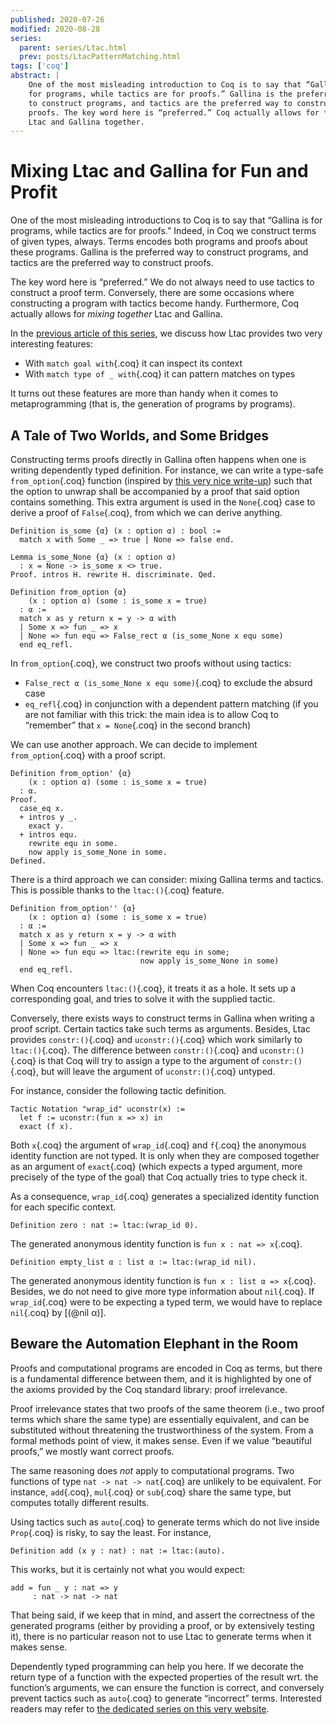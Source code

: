 ```yaml
---
published: 2020-07-26
modified: 2020-08-28
series:
  parent: series/Ltac.html
  prev: posts/LtacPatternMatching.html
tags: ['coq']
abstract: |
    One of the most misleading introduction to Coq is to say that “Gallina is
    for programs, while tactics are for proofs.” Gallina is the preferred way
    to construct programs, and tactics are the preferred way to construct
    proofs. The key word here is “preferred.” Coq actually allows for *mixing*
    Ltac and Gallina together.
---
```


# Mixing Ltac and Gallina for Fun and Profit

One of the most misleading introductions to Coq is to say that “Gallina is
for programs, while tactics are for proofs.”  Indeed, in Coq we construct
terms of given types, always. Terms encodes both programs and proofs about
these programs. Gallina is the preferred way to construct programs, and
tactics are the preferred way to construct proofs.

The key word here is “preferred.” We do not always need to use tactics to
construct a proof term. Conversely, there are some occasions where
constructing a program with tactics become handy. Furthermore, Coq actually
allows for *mixing together* Ltac and Gallina.

In the [previous article of this series](/posts/LtacPatternMatching.html), we
discuss how Ltac provides two very interesting features:

- With `match goal with`{.coq} it can inspect its context
- With `match type of _ with`{.coq} it can pattern matches on types

It turns out these features are more than handy when it comes to
metaprogramming (that is, the generation of programs by programs).

## A Tale of Two Worlds, and Some Bridges

Constructing terms proofs directly in Gallina often happens when one is
writing dependently typed definition. For instance, we can write a type-safe
`from_option`{.coq} function (inspired by [this very nice
write-up](https://plv.csail.mit.edu/blog/unwrapping-options.html)) such that
the option to unwrap shall be accompanied by a proof that said option contains
something. This extra argument is used in the `None`{.coq} case to derive a
proof of `False`{.coq}, from which we can derive
anything.

```coq
Definition is_some {α} (x : option α) : bool :=
  match x with Some _ => true | None => false end.

Lemma is_some_None {α} (x : option α)
  : x = None -> is_some x <> true.
Proof. intros H. rewrite H. discriminate. Qed.

Definition from_option {α}
    (x : option α) (some : is_some x = true)
  : α :=
  match x as y return x = y -> α with
  | Some x => fun _ => x
  | None => fun equ => False_rect α (is_some_None x equ some)
  end eq_refl.
```

In `from_option`{.coq}, we construct two proofs without using tactics:

- `False_rect α (is_some_None x equ some)`{.coq} to exclude the absurd case
- `eq_refl`{.coq} in conjunction with a dependent pattern matching (if you are
  not familiar with this trick: the main idea is to allow Coq to
  “remember” that `x = None`{.coq} in the second branch)

We can use another approach. We can decide to implement `from_option`{.coq}
with a proof script.

```coq
Definition from_option' {α}
    (x : option α) (some : is_some x = true)
  : α.
Proof.
  case_eq x.
  + intros y _.
    exact y.
  + intros equ.
    rewrite equ in some.
    now apply is_some_None in some.
Defined.
```

There is a third approach we can consider: mixing Gallina terms and tactics.
This is possible thanks to the `ltac:()`{.coq} feature.

```coq
Definition from_option'' {α}
    (x : option α) (some : is_some x = true)
  : α :=
  match x as y return x = y -> α with
  | Some x => fun _ => x
  | None => fun equ => ltac:(rewrite equ in some;
                             now apply is_some_None in some)
  end eq_refl.
```

When Coq encounters `ltac:()`{.coq}, it treats it as a hole. It sets up a
corresponding goal, and tries to solve it with the supplied tactic.

Conversely, there exists ways to construct terms in Gallina when writing a proof
script. Certain tactics take such terms as arguments. Besides, Ltac provides
`constr:()`{.coq} and `uconstr:()`{.coq} which work similarly to
`ltac:()`{.coq}. The difference between `constr:()`{.coq} and
`uconstr:()`{.coq} is that Coq will try to assign a type to the argument of
`constr:()`{.coq}, but will leave the argument of `uconstr:()`{.coq} untyped.

For instance, consider the following tactic definition.

```coq
Tactic Notation "wrap_id" uconstr(x) :=
  let f := uconstr:(fun x => x) in
  exact (f x).
```

Both `x`{.coq} the argument of `wrap_id`{.coq} and `f`{.coq} the anonymous identity function
are not typed. It is only when they are composed together as an argument of
`exact`{.coq} (which expects a typed argument, more precisely of the type of the
goal) that Coq actually tries to type check it.

As a consequence, `wrap_id`{.coq} generates a specialized identity function for
each specific context.

```coq
Definition zero : nat := ltac:(wrap_id 0).
```

The generated anonymous identity function is `fun x : nat => x`{.coq}.

```coq
Definition empty_list α : list α := ltac:(wrap_id nil).
```

The generated anonymous identity function is `fun x : list α => x`{.coq}.
Besides, we do not need to give more type information about `nil`{.coq}. If
`wrap_id`{.coq} were to be expecting a typed term, we would have to replace
`nil`{.coq} by [(@nil α)].

## Beware the Automation Elephant in the Room

Proofs and computational programs are encoded in Coq as terms, but there is a
fundamental difference between them, and it is highlighted by one of the axioms
provided by the Coq standard library: proof irrelevance.

Proof irrelevance states that two proofs of the same theorem (i.e., two proof
terms which share the same type) are essentially equivalent, and can be
substituted without threatening the trustworthiness of the system. From a
formal methods point of view, it makes sense. Even if we value “beautiful
proofs,” we mostly want correct proofs.

The same reasoning does _not_ apply to computational programs. Two functions of
type `nat -> nat -> nat`{.coq} are unlikely to be equivalent.  For instance,
`add`{.coq}, `mul`{.coq} or `sub`{.coq} share the same type, but computes
totally different results.

Using tactics such as `auto`{.coq} to generate terms which do not live inside
`Prop`{.coq} is risky, to say the least. For instance,

```coq
Definition add (x y : nat) : nat := ltac:(auto).
```

This works, but it is certainly not what you would expect:

```coq
add = fun _ y : nat => y
     : nat -> nat -> nat
```

That being said, if we keep that in mind, and assert the correctness of the
generated programs (either by providing a proof, or by extensively testing it),
there is no particular reason not to use Ltac to generate terms when it makes
sense.

Dependently typed programming can help you here. If we decorate the return type of
a function with the expected properties of the result wrt. the function’s
arguments, we can ensure the function is correct, and conversely prevent tactics
such as `auto`{.coq} to generate “incorrect” terms. Interested readers may
refer to [the dedicated series on this very
website](/posts/StronglySpecifiedFunctions.html).

